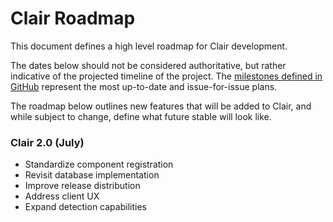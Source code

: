 # Clair Roadmap

This document defines a high level roadmap for Clair development.

The dates below should not be considered authoritative, but rather indicative of the projected timeline of the project.
The [milestones defined in GitHub](https://github.com/coreos/clair/milestones) represent the most up-to-date and issue-for-issue plans.

The roadmap below outlines new features that will be added to Clair, and while subject to change, define what future stable will look like.

### Clair 2.0 (July)

- Standardize component registration
- Revisit database implementation
- Improve release distribution
- Address client UX
- Expand detection capabilities
